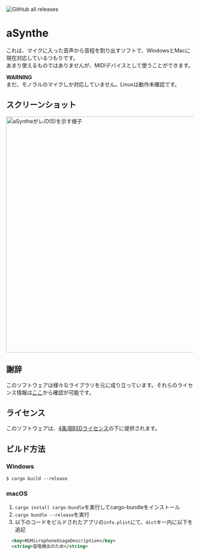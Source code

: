![GitHub all releases](https://img.shields.io/github/downloads/tasuren/a-synthe/total)
# aSynthe
これは、マイクに入った音声から音程を割り出すソフトで、WindowsとMacに現在対応しているつもりです。  
あまり使えるものではありませんが、MIDIデバイスとして使うことができます。

**WARNING**  
まだ、モノラルのマイクしか対応していません。Linuxは動作未確認です。

## スクリーンショット
<img width="634" alt="aSyntheがレ/D(5)を示す様子" src="https://github.com/tasuren/a-synthe/assets/45121209/b65278fe-ec1e-4133-a7a1-6b95b708349a">

## 謝辞
このソフトウェアは様々なライブラリを元に成り立っています。それらのライセンス情報は[ここ](https://tasuren.github.io/a-synthe/licenses.html)から確認が可能です。

## ライセンス
このソフトウェアは、[4条項BSDライセンス](./LICENSE)の下に提供されます。

## ビルド方法
### Windows
```shell
$ cargo build --release
```
### macOS
1. `cargo install cargo-bundle`を実行してcargo-bundleをインストール
2. `cargo bundle --release`を実行
3. 以下のコードをビルドされたアプリの`info.plist`にて、`dict`キー内に以下を追記
  ```xml
    <key>NSMicrophoneUsageDescription</key>
    <string>音階検出のため</string>
  ```
